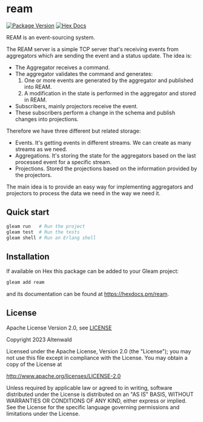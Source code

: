 # ream

[![Package Version](https://img.shields.io/hexpm/v/ream)](https://hex.pm/packages/ream)
[![Hex Docs](https://img.shields.io/badge/hex-docs-ffaff3)](https://hexdocs.pm/ream/)

REAM is an event-sourcing system.

The REAM server is a simple TCP server that's receiving events from aggregators which are
sending the event and a status update. The idea is:

- The Aggregator receives a command.
- The aggregator validates the command and generates:
    1. One or more events are generated by the aggregator and published into REAM.
    2. A modification in the state is performed in the aggregator and stored in REAM.
- Subscribers, mainly projectors receive the event.
- These subscribers perform a change in the schema and publish changes into projections.

Therefore we have three different but related storage:

- Events. It's getting events in different streams. We can create as many streams as we need.
- Aggregations. It's storing the state for the aggregators based on the last processed event for a specific stream.
- Projections. Stored the projections based on the information provided by the projectors.

The main idea is to provide an easy way for implementing aggregators and projectors to process the data we need in the way we need it.

## Quick start

```sh
gleam run   # Run the project
gleam test  # Run the tests
gleam shell # Run an Erlang shell
```

## Installation

If available on Hex this package can be added to your Gleam project:

```sh
gleam add ream
```

and its documentation can be found at <https://hexdocs.pm/ream>.

## License

Apache License Version 2.0, see [LICENSE](LICENSE)

Copyright 2023 Altenwald

Licensed under the Apache License, Version 2.0 (the "License");
you may not use this file except in compliance with the License.
You may obtain a copy of the License at

http://www.apache.org/licenses/LICENSE-2.0

Unless required by applicable law or agreed to in writing, software
distributed under the License is distributed on an "AS IS" BASIS,
WITHOUT WARRANTIES OR CONDITIONS OF ANY KIND, either express or implied.
See the License for the specific language governing permissions and
limitations under the License.
